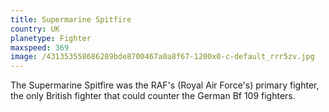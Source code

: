 ```yaml
---
title: Supermarine Spitfire
country: UK
planetype: Fighter
maxspeed: 369
image: /431353558686289bde8700467a0a8f67-1200x0-c-default_rrr5zv.jpg
---
```

The Supermarine Spitfire was the RAF's (Royal Air Force's) primary fighter, the only British fighter that could counter the German Bf 109 fighters.